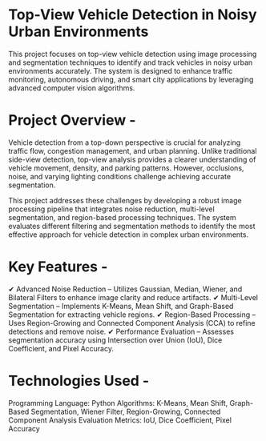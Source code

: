 # Top-View Vehicle Detection in Noisy Urban Environments 
This project focuses on top-view vehicle detection using image processing and segmentation techniques to identify and track vehicles in noisy urban environments accurately. The system is designed to enhance traffic monitoring, autonomous driving, and smart city applications by leveraging advanced computer vision algorithms.

# Project Overview -
Vehicle detection from a top-down perspective is crucial for analyzing traffic flow, congestion management, and urban planning. Unlike traditional side-view detection, top-view analysis provides a clearer understanding of vehicle movement, density, and parking patterns. However, occlusions, noise, and varying lighting conditions challenge achieving accurate segmentation.

This project addresses these challenges by developing a robust image processing pipeline that integrates noise reduction, multi-level segmentation, and region-based processing techniques. The system evaluates different filtering and segmentation methods to identify the most effective approach for vehicle detection in complex urban environments.

# Key Features -
✔ Advanced Noise Reduction – Utilizes Gaussian, Median, Wiener, and Bilateral Filters to enhance image clarity and reduce artifacts.
✔ Multi-Level Segmentation – Implements K-Means, Mean Shift, and Graph-Based Segmentation for extracting vehicle regions.
✔ Region-Based Processing – Uses Region-Growing and Connected Component Analysis (CCA) to refine detections and remove noise.
✔ Performance Evaluation – Assesses segmentation accuracy using Intersection over Union (IoU), Dice Coefficient, and Pixel Accuracy.

# Technologies Used -
Programming Language: Python 
Algorithms: K-Means, Mean Shift, Graph-Based Segmentation, Wiener Filter, Region-Growing, Connected Component Analysis
Evaluation Metrics: IoU, Dice Coefficient, Pixel Accuracy
